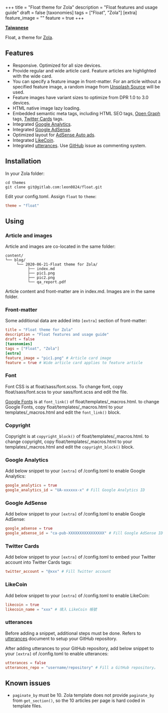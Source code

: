 +++
title = "Float theme for Zola"
description = "Float features and usage guide"
draft = false
[taxonomies]
tags = ["Float", "Zola"]
[extra]
feature_image = ""
feature = true
+++

**[Taiwanese](/blog/float-theme-for-zola/)**

Float, a theme for [Zola](https://www.getzola.org/).

## Features

- Responsive. Optimized for all size devices.
- Provide regular and wide article card. Feature articles are highlighted with the wide card.
- You can specify a feature image in front-matter. For an article without a specified feature image, a random image from [Unsplash Source](https://source.unsplash.com/) will be used.
- Feature images have variant sizes to optimize from DPR 1.0 to 3.0 devices.
- HTML native image lazy loading.
- Embedded semantic meta tags, including HTML SEO tags, [Open Graph](https://ogp.me/) tags, [Twitter Cards](https://developer.twitter.com/en/docs/tweets/optimize-with-cards/overview/abouts-cards) tags.
- Integrated [Google Analytics](https://analytics.google.com/).
- Integrated [Google AdSense](https://adsense.google.com/).
- Optimized layout for [AdSense Auto ads](https://support.google.com/adsense/answer/9261306).
- Integrated [LikeCoin](https://like.co/).
- Integrated [utterances](https://utteranc.es/). Use [GitHub](https://github.com/) issue as commenting system.

## Installation

In your Zola folder:

```shell
cd themes
git clone git@gitlab.com:leon0824/float.git
```

Edit your config.toml. Assign `float` to `theme`:

```TOML
theme = "float"
```

## Using

### Article and images

Article and images are co-located in the same folder:

```
content/
└── blog/
     └── 2020-06-21-Float theme for Zola/
          ├── index.md
          ├── pic1.png
          ├── pic2.png
          └── qa_report.pdf
```

Article content and front-matter are in index.md. Images are in the same folder.

### Front-matter

Some additional data are added into `[extra]` section of front-matter:

```TOML
title = "Float theme for Zola"
description = "Float features and usage guide"
draft = false
[taxonomies]
tags = ["Float", "Zola"]
[extra]
feature_image = "pic1.png" # Article card image
feature = true # Wide article card applies to feature article
```

### Font

Font CSS is at float/sass/font.scss. To change font, copy float/sass/font.scss to your sass/font.scss and edit the file.

[Google Fonts](https://fonts.google.com/) is at `font_link()` of float/templates/_macros.html. to change Google Fonts, copy float/templates/_macros.html to your templates/_macros.html and edit the `font_link()` block.

### Copyright

Copyright is at `copyright_block()` of float/templates/_macros.html. to change copyright, copy float/templates/_macros.html to your templates/_macros.html and edit the `copyright_block()` block.

### Google Analytics

Add below snippet to your `[extra]` of /config.toml to enable Google Analytics:

```TOML
google_analytics = true
google_analytics_id = "UA-xxxxxx-x" # Fill Google Analytics ID
```

### Google AdSense

Add below snippet to your `[extra]` of /config.toml to enable Google AdSense:

```TOML
google_adsense = true
google_adsense_id = "ca-pub-XXXXXXXXXXXXXXXX" # Fill Google AdSense ID
```

### Twitter Cards

Add below snippet to your `[extra]` of /config.toml to embed your Twitter account into Twitter Cards tags:

```TOML
twitter_account = "@xxx" # Fill Twitter account
```

### LikeCoin

Add below snippet to your `[extra]` of /config.toml to enable LikeCoin:

```TOML
likecoin = true
likecoin_name = "xxx" # 填入 LikeCoin 帳號
```

### utterances

Before adding a snippet, additional steps must be done. Refers to [utterances](https://utteranc.es/) document to setup your GitHub repository.

After adding utterances to your GitHub repository, add below snippet to your `[extra]` of /config.toml to enable utterances:

```TOML
utterances = false
utterances_repo = "username/repository" # Fill a GitHub repository。
```

## Known issues

- `paginate_by` must be 10. Zola template does not provide `paginate_by` from `get_section()`, so the 10 articles per page is hard coded in template files.
